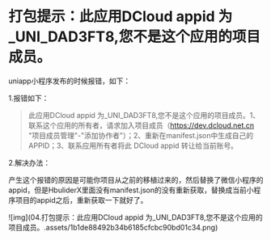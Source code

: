 # 打包提示：此应用DCloud appid 为_UNI_DAD3FT8,您不是这个应用的项目成员。

uniapp小程序发布的时候报错，如下：

 1.报错如下：

> 此应用DCloud appid 为_UNI_DAD3FT8,您不是这个应用的项目成员。1、联系这个应用的所有者，请求加入项目成员（https://dev.dcloud.net.cn "项目成员管理"-"添加协作者"）；2、重新在manifest.json中生成自己的APPID；3、联系应用所有者将此 DCloud appid 转让给当前账号。

2.解决办法：

产生这个报错的原因是可能你项目从之前的移植过来的，然后替换了微信小程序的appid，但是HbuliderX里面没有manifest.json的没有重新获取，替换成当前小程序项目的appid之后，重新获取一下就好了。

![img](04.打包提示：此应用DCloud appid 为_UNI_DAD3FT8,您不是这个应用的项目成员。.assets/1b1de88492b34b6185cfcbc90bd01c34.png)